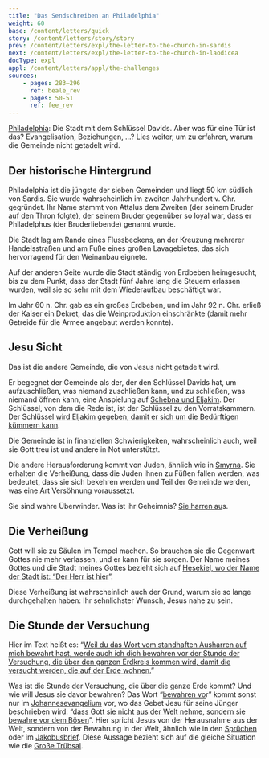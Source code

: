```yaml
---
title: "Das Sendschreiben an Philadelphia"
weight: 60
base: /content/letters/quick
story: /content/letters/story/story
prev: /content/letters/expl/the-letter-to-the-church-in-sardis
next: /content/letters/expl/the-letter-to-the-church-in-laodicea
docType: expl
appl: /content/letters/appl/the-challenges
sources: 
    - pages: 283–296
      ref: beale_rev
    - pages: 50-51
      ref: fee_rev
---
```


[Philadelphia](https://www.bibleserver.com/SLT/Offenbarung3%2C7-13): Die Stadt mit dem Schlüssel Davids. Aber was für eine Tür ist das? Evangelisation, Beziehungen, …? Lies weiter, um zu erfahren, warum die Gemeinde nicht getadelt wird.

## Der historische Hintergrund

<a name="3a3a"></a>
Philadelphia ist die jüngste der sieben Gemeinden und liegt 50 km südlich von Sardis. Sie wurde wahrscheinlich im zweiten Jahrhundert v. Chr. gegründet. Ihr Name stammt von Attalus dem Zweiten (der seinem Bruder auf den Thron folgte), der seinem Bruder gegenüber so loyal war, dass er Philadelphus (der Bruderliebende) genannt wurde.

Die Stadt lag am Rande eines Flussbeckens, an der Kreuzung mehrerer Handelsstraßen und am Fuße eines großen Lavagebietes, das sich hervorragend für den Weinanbau eignete.

Auf der anderen Seite wurde die Stadt ständig von Erdbeben heimgesucht, bis zu dem Punkt, dass der Stadt fünf Jahre lang die Steuern erlassen wurden, weil sie so sehr mit dem Wiederaufbau beschäftigt war.

Im Jahr 60 n. Chr. gab es ein großes Erdbeben, und im Jahr 92 n. Chr. erließ der Kaiser ein Dekret, das die Weinproduktion einschränkte (damit mehr Getreide für die Armee angebaut werden konnte).

## Jesu Sicht

<a name="40f8"></a>
Das ist die andere Gemeinde, die von Jesus nicht getadelt wird.

Er begegnet der Gemeinde als der, der den Schlüssel Davids hat, um aufzuschließen, was niemand zuschließen kann, und zu schließen, was niemand öffnen kann, eine Anspielung auf [Schebna und Eljakim](https://www.bibleserver.com/SLT/Jesaja22%2C15-25). Der Schlüssel, von dem die Rede ist, ist der Schlüssel zu den Vorratskammern. Der Schlüssel [wird Eljakim gegeben, damit er sich um die Bedürftigen kümmern kann](https://www.bibleserver.com/SLT/Jesaja22%2C21-22).

Die Gemeinde ist in finanziellen Schwierigkeiten, wahrscheinlich auch, weil sie Gott treu ist und andere in Not unterstützt.

Die andere Herausforderung kommt von Juden, ähnlich wie in [Smyrna](https://www.bibleserver.com/SLT/Offenbarung2%2C9). Sie erhalten die Verheißung, dass die Juden ihnen zu Füßen fallen werden, was bedeutet, dass sie sich bekehren werden und Teil der Gemeinde werden, was eine Art Versöhnung voraussetzt.

Sie sind wahre Überwinder. Was ist ihr Geheimnis? [Sie harren au](https://www.bibleserver.com/SLT/Offenbarung3%2C10)s.

## Die Verheißung

<a name="b146"></a>
Gott will sie zu Säulen im Tempel machen. So brauchen sie die Gegenwart Gottes nie mehr verlassen, und er kann für sie sorgen. Der Name meines Gottes und die Stadt meines Gottes bezieht sich auf [Hesekiel, wo der Name der Stadt ist: “Der Herr ist hier](https://www.bibleserver.com/SLT/Hesekiel48%2C35)”.

Diese Verheißung ist wahrscheinlich auch der Grund, warum sie so lange durchgehalten haben: Ihr sehnlichster Wunsch, Jesus nahe zu sein.

## Die Stunde der Versuchung

<a name="2f35"></a>
Hier im Text heißt es: “[Weil du das Wort vom standhaften Ausharren auf mich bewahrt hast, werde auch ich dich bewahren vor der Stunde der Versuchung, die über den ganzen Erdkreis kommen wird, damit die versucht werden, die auf der Erde wohnen.](https://www.bibleserver.com/SLT/Offenbarung3%2C10)”

Was ist die Stunde der Versuchung, die über die ganze Erde kommt? Und wie will Jesus sie davor bewahren? Das Wort “[bewahren vo](https://biblehub.com/interlinear/revelation/3-10.htm)r” kommt sonst nur im [Johannesevangelium](https://biblehub.com/interlinear/john/17-15.htm) vor, wo das Gebet Jesu für seine Jünger beschrieben wird: “[dass Gott sie nicht aus der Welt nehme, sondern sie bewahre vor dem Bösen](https://www.bibleserver.com/SLT/Johannes17%2C15)”. Hier spricht Jesus von der Herausnahme aus der Welt, sondern von der Bewahrung in der Welt, ähnlich wie in den [Sprüchen](https://www.bibleserver.com/SLT/Spr%C3%BCche7%2C5) oder im [Jakobusbrief](https://www.bibleserver.com/SLT/Jakobus1%2C27). Diese Aussage bezieht sich auf die gleiche Situation wie die [Große Trübsal](/content/army/expl/the-end-time-and-the-great-tribulation).
